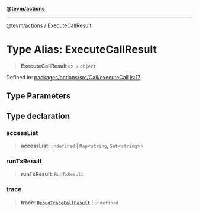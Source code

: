 [**@tevm/actions**](../README.md)

***

[@tevm/actions](../globals.md) / ExecuteCallResult

# Type Alias: ExecuteCallResult

> **ExecuteCallResult**\<\> = `object`

Defined in: [packages/actions/src/Call/executeCall.js:17](https://github.com/evmts/tevm-monorepo/blob/main/packages/actions/src/Call/executeCall.js#L17)

## Type Parameters

## Type declaration

### accessList

> **accessList**: `undefined` \| `Map`\<`string`, `Set`\<`string`\>\>

### runTxResult

> **runTxResult**: `RunTxResult`

### trace

> **trace**: [`DebugTraceCallResult`](DebugTraceCallResult.md) \| `undefined`
